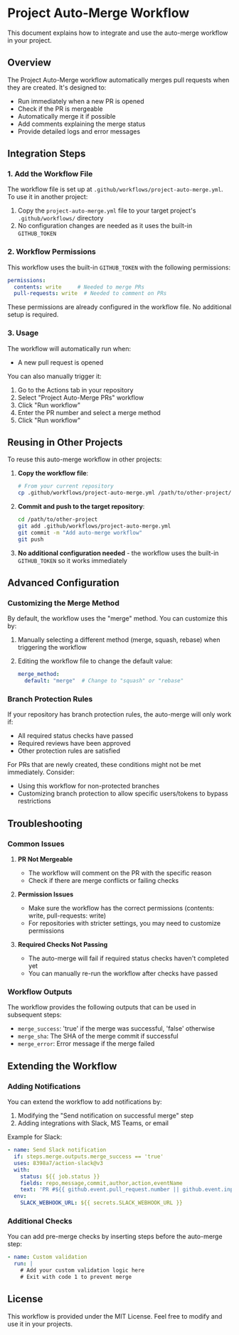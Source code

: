 # Project Auto-Merge Workflow

This document explains how to integrate and use the auto-merge workflow in your project.

## Overview

The Project Auto-Merge workflow automatically merges pull requests when they are created. It's designed to:

- Run immediately when a new PR is opened
- Check if the PR is mergeable
- Automatically merge it if possible
- Add comments explaining the merge status
- Provide detailed logs and error messages

## Integration Steps

### 1. Add the Workflow File

The workflow file is set up at `.github/workflows/project-auto-merge.yml`. To use it in another project:

1. Copy the `project-auto-merge.yml` file to your target project's `.github/workflows/` directory
2. No configuration changes are needed as it uses the built-in `GITHUB_TOKEN`

### 2. Workflow Permissions

This workflow uses the built-in `GITHUB_TOKEN` with the following permissions:

```yaml
permissions:
  contents: write     # Needed to merge PRs
  pull-requests: write  # Needed to comment on PRs
```

These permissions are already configured in the workflow file. No additional setup is required.

### 3. Usage

The workflow will automatically run when:

- A new pull request is opened

You can also manually trigger it:

1. Go to the Actions tab in your repository
2. Select "Project Auto-Merge PRs" workflow
3. Click "Run workflow"
4. Enter the PR number and select a merge method
5. Click "Run workflow"

## Reusing in Other Projects

To reuse this auto-merge workflow in other projects:

1. **Copy the workflow file**:

   ```bash
   # From your current repository
   cp .github/workflows/project-auto-merge.yml /path/to/other-project/.github/workflows/
   ```

2. **Commit and push to the target repository**:

   ```bash
   cd /path/to/other-project
   git add .github/workflows/project-auto-merge.yml
   git commit -m "Add auto-merge workflow"
   git push
   ```

3. **No additional configuration needed** - the workflow uses the built-in `GITHUB_TOKEN` so it works immediately

## Advanced Configuration

### Customizing the Merge Method

By default, the workflow uses the "merge" method. You can customize this by:

1. Manually selecting a different method (merge, squash, rebase) when triggering the workflow
2. Editing the workflow file to change the default value:

   ```yaml
   merge_method:
     default: "merge"  # Change to "squash" or "rebase"
   ```

### Branch Protection Rules

If your repository has branch protection rules, the auto-merge will only work if:

- All required status checks have passed
- Required reviews have been approved
- Other protection rules are satisfied

For PRs that are newly created, these conditions might not be met immediately. Consider:

- Using this workflow for non-protected branches
- Customizing branch protection to allow specific users/tokens to bypass restrictions

## Troubleshooting

### Common Issues

1. **PR Not Mergeable**
   - The workflow will comment on the PR with the specific reason
   - Check if there are merge conflicts or failing checks

2. **Permission Issues**
   - Make sure the workflow has the correct permissions (contents: write, pull-requests: write)
   - For repositories with stricter settings, you may need to customize permissions

3. **Required Checks Not Passing**
   - The auto-merge will fail if required status checks haven't completed yet
   - You can manually re-run the workflow after checks have passed

### Workflow Outputs

The workflow provides the following outputs that can be used in subsequent steps:

- `merge_success`: 'true' if the merge was successful, 'false' otherwise
- `merge_sha`: The SHA of the merge commit if successful
- `merge_error`: Error message if the merge failed

## Extending the Workflow

### Adding Notifications

You can extend the workflow to add notifications by:

1. Modifying the "Send notification on successful merge" step
2. Adding integrations with Slack, MS Teams, or email

Example for Slack:

```yaml
- name: Send Slack notification
  if: steps.merge.outputs.merge_success == 'true'
  uses: 8398a7/action-slack@v3
  with:
    status: ${{ job.status }}
    fields: repo,message,commit,author,action,eventName
    text: 'PR #${{ github.event.pull_request.number || github.event.inputs.pr_number }} was automatically merged'
  env:
    SLACK_WEBHOOK_URL: ${{ secrets.SLACK_WEBHOOK_URL }}
```

### Additional Checks

You can add pre-merge checks by inserting steps before the auto-merge step:

```yaml
- name: Custom validation
  run: |
    # Add your custom validation logic here
    # Exit with code 1 to prevent merge
```

## License

This workflow is provided under the MIT License. Feel free to modify and use it in your projects.
